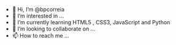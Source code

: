 - 👋 Hi, I’m @bpcorreia
- 👀 I’m interested in ...
- 🌱 I’m currently learning HTML5 , CSS3, JavaScript and Python
- 💞️ I’m looking to collaborate on ...
- 📫 How to reach me ...

<!---
bpcorreia/bpcorreia is a ✨ special ✨ repository because its `README.md` (this file) appears on your GitHub profile.
You can click the Preview link to take a look at your changes.
--->
